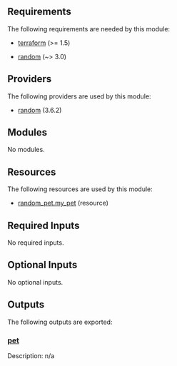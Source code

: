 <!-- BEGIN_TF_DOCS -->
## Requirements

The following requirements are needed by this module:

- <a name="requirement_terraform"></a> [terraform](#requirement\_terraform) (>= 1.5)

- <a name="requirement_random"></a> [random](#requirement\_random) (~> 3.0)

## Providers

The following providers are used by this module:

- <a name="provider_random"></a> [random](#provider\_random) (3.6.2)

## Modules

No modules.

## Resources

The following resources are used by this module:

- [random_pet.my_pet](https://registry.terraform.io/providers/hashicorp/random/latest/docs/resources/pet) (resource)

## Required Inputs

No required inputs.

## Optional Inputs

No optional inputs.

## Outputs

The following outputs are exported:

### <a name="output_pet"></a> [pet](#output\_pet)

Description: n/a
<!-- END_TF_DOCS -->